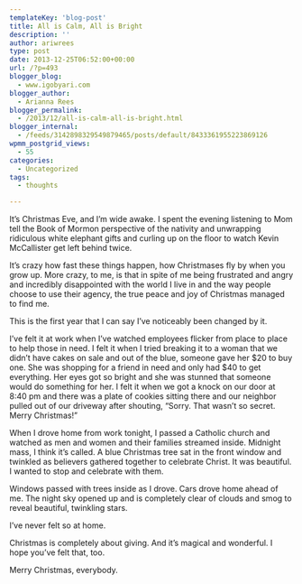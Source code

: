 ```yaml
---
templateKey: 'blog-post'
title: All is Calm, All is Bright
description: ''
author: ariwrees
type: post
date: 2013-12-25T06:52:00+00:00
url: /?p=493
blogger_blog:
  - www.igobyari.com
blogger_author:
  - Arianna Rees
blogger_permalink:
  - /2013/12/all-is-calm-all-is-bright.html
blogger_internal:
  - /feeds/3142898329549879465/posts/default/8433361955223869126
wpmm_postgrid_views:
  - 55
categories:
  - Uncategorized
tags:
  - thoughts

---
```

It’s Christmas Eve, and I’m wide awake. I spent the evening listening to Mom tell the Book of Mormon perspective of the nativity and unwrapping ridiculous white elephant gifts and curling up on the floor to watch Kevin McCallister get left behind twice. 

It’s crazy how fast these things happen, how Christmases fly by when you grow up. More crazy, to me, is that in spite of me being frustrated and angry and incredibly disappointed with the world I live in and the way people choose to use their agency, the true peace and joy of Christmas managed to find me. 

This is the first year that I can say I’ve noticeably been changed by it. 

I’ve felt it at work when I’ve watched employees flicker from place to place to help those in need. I felt it when I tried breaking it to a woman that we didn’t have cakes on sale and out of the blue, someone gave her $20 to buy one. She was shopping for a friend in need and only had $40 to get everything. Her eyes got so bright and she was stunned that someone would do something for her. I felt it when we got a knock on our door at 8:40 pm and there was a plate of cookies sitting there and our neighbor pulled out of our driveway after shouting, “Sorry. That wasn’t so secret. Merry Christmas!”

When I drove home from work tonight, I passed a Catholic church and watched as men and women and their families streamed inside. Midnight mass, I think it’s called. A blue Christmas tree sat in the front window and twinkled as believers gathered together to celebrate Christ. It was beautiful. I wanted to stop and celebrate with them.

Windows passed with trees inside as I drove. Cars drove home ahead of me. The night sky opened up and is completely clear of clouds and smog to reveal beautiful, twinkling stars.

I’ve never felt so at home.

Christmas is completely about giving. And it’s magical and wonderful. I hope you’ve felt that, too.

Merry Christmas, everybody.